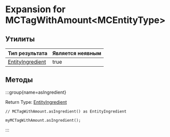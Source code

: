 # Expansion for MCTagWithAmount&lt;MCEntityType&gt;

## Утилиты

| Тип результата                                           | Является неявным |
| -------------------------------------------------------- | ---------------- |
| [EntityIngredient](/vanilla/api/entity/EntityIngredient) | true             |

## Методы

:::group{name=asIngredient}

Return Type: [EntityIngredient](/vanilla/api/entity/EntityIngredient)

```zenscript
// MCTagWithAmount.asIngredient() as EntityIngredient

myMCTagWithAmount.asIngredient();
```

:::


